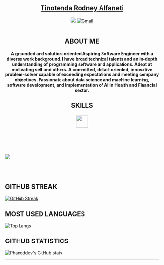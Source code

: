 
<br><h2 align="center"><a href="https://github.com/tinotenda-alfaneti">Tinotenda Rodney Alfaneti</a> </h2>
<p align="center">
<a href="https://www.linkedin.com/in/billpwchan1998/"><img src="https://img.shields.io/badge/LinkedIn-%230077B5.svg?&style=for-the-badge&logo=linkedin&logoColor=white" ></a>  
  <!-- <a href="https://gitlab.com/kakangocthien109"><img src="https://img.shields.io/badge/GitLab-330F63?style=for-the-badge&amp;logo=gitlab&amp;logoColor=white" alt="GitLab"></a>  -->
   <a href="mailto:tinotendaalfaneti18@gmail.com"><img src="https://img.shields.io/badge/Gmail-D14836?style=for-the-badge&amp;logo=gmail&amp;logoColor=white" alt="Gmail"></a> 
    <!-- <a href="https://nguyennt.pages.dev"><img src="https://img.shields.io/badge/kaka&#39;s%20corner-000000?style=for-the-badge&amp;logo=About.me&amp;logoColor=white" alt="Kaka&#39;s Corner"></a>
    <a href="https://replit.com/@nguyenntdev"> <img src="https://img.shields.io/badge/replit-667881?style=for-the-badge&logo=replit&logoColor=white"></a> -->
<br><br>
</p>
<h2 align="center">ABOUT ME</h2>
<h4 align="center"> A grounded and solution-oriented Aspiring Software Engineer with a diverse work background. I have broad technical talents and an in-depth understanding of programming software and applications. Adept at motivating self and others. A committed, detail-oriented, innovative problem-solver capable of exceeding expectations and meeting company objectives. Passionate about data science and machine learning, software development, and implementation of AI in Health and Financial sector.</h4>

<h2 align="center">SKILLS</h2>
<h4 align="center"><img src="https://readme-typing-svg.herokuapp.com?vCenter=true&width=500&lines=Shell+Scripting;Machine+Learning;+C+Programming;Data+Science;SQL+Programming;Java+Programming" height="40"/></h4>



<h1></h1>
<br><br>


![](https://komarev.com/ghpvc/?username=tinotenda-alfaneti)

<br><br>
## GITHUB STREAK
[![GitHub Streak](http://github-readme-streak-stats.herokuapp.com?user=tinotenda-alfaneti&theme=radical)](https://www.github.com/tinotenda-alfaneti)
## MOST USED LANGUAGES ##
![Top Langs](https://github-readme-stats.vercel.app/api/top-langs/?username=tinotenda-alfaneti&theme=dark&layout=compact)
## GITHUB STATISTICS ##
![Phancddev's GitHub stats](https://github-readme-stats.vercel.app/api?username=tinotenda-alfaneti&theme=radical)






<hr>
